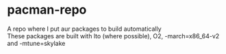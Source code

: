 # pacman-repo
A repo where I put aur packages to build automatically  
These packages are built with lto (where possible), O2, -march=x86_64-v2 and -mtune=skylake